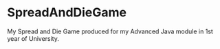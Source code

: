 SpreadAndDieGame
================

My Spread and Die Game produced for my Advanced Java module in 1st year of University.
